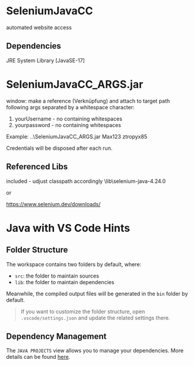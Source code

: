 # SeleniumJavaCC
automated website access

## Dependencies
JRE System Library [JavaSE-17]

# SeleniumJavaCC_ARGS.jar
window: make a reference (Verknüpfung) and attach to target path following args separated by a whitespace character:

1. yourUsername - no containing whitespaces
2. yourpassword - no containing whitespaces

Example:
..\SeleniumJavaCC_ARGS.jar Max123 ztropyx85


Credentials will be disposed after each run.

## Referenced Libs
included - udjust classpath accordingly
\lib\selenium-java-4.24.0

or

https://www.selenium.dev/downloads/


# Java with VS Code Hints

## Folder Structure

The workspace contains two folders by default, where:

- `src`: the folder to maintain sources
- `lib`: the folder to maintain dependencies

Meanwhile, the compiled output files will be generated in the `bin` folder by default.

> If you want to customize the folder structure, open `.vscode/settings.json` and update the related settings there.

## Dependency Management

The `JAVA PROJECTS` view allows you to manage your dependencies. More details can be found [here](https://github.com/microsoft/vscode-java-dependency#manage-dependencies).
